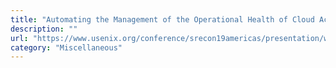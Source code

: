 ```yaml
---
title: "Automating the Management of the Operational Health of Cloud Accounts at Scale"
description: ""
url: "https://www.usenix.org/conference/srecon19americas/presentation/walls"
category: "Miscellaneous"
---
```

